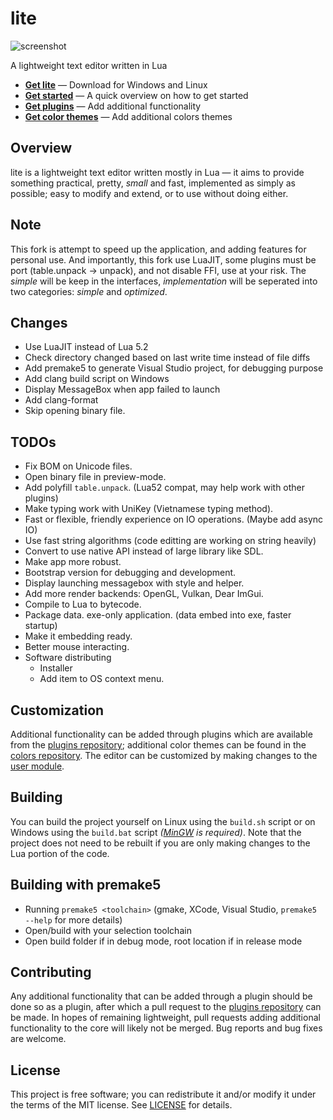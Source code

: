 # lite
![screenshot](https://user-images.githubusercontent.com/3920290/81471642-6c165880-91ea-11ea-8cd1-fae7ae8f0bc4.png)

A lightweight text editor written in Lua

* **[Get lite](https://github.com/rxi/lite/releases/latest)** — Download
  for Windows and Linux
* **[Get started](doc/usage.md)** — A quick overview on how to get started
* **[Get plugins](https://github.com/rxi/lite-plugins)** — Add additional
  functionality
* **[Get color themes](https://github.com/rxi/lite-colors)** — Add additional colors
  themes

## Overview
lite is a lightweight text editor written mostly in Lua — it aims to provide
something practical, pretty, *small* and fast, implemented as simply as
possible; easy to modify and extend, or to use without doing either.

## Note
This fork is attempt to speed up the application, and adding features for personal use.
And importantly, this fork use LuaJIT, some plugins must be port (table.unpack -> unpack), and not disable FFI, use at your risk.
The *simple* will be keep in the interfaces, *implementation* will be seperated into two categories: *simple* and *optimized*.

## Changes
- Use LuaJIT instead of Lua 5.2
- Check directory changed based on last write time instead of file diffs
- Add premake5 to generate Visual Studio project, for debugging purpose
- Add clang build script on Windows
- Display MessageBox when app failed to launch
- Add clang-format
- Skip opening binary file.

## TODOs
- Fix BOM on Unicode files.
- Open binary file in preview-mode.
- Add polyfill `table.unpack`. (Lua52 compat, may help work with other plugins)
- Make typing work with UniKey (Vietnamese typing method).
- Fast or flexible, friendly experience on IO operations. (Maybe add async IO)
- Use fast string algorithms (code editting are working on string heavily)
- Convert to use native API instead of large library like SDL.
- Make app more robust.
- Bootstrap version for debugging and development.
- Display launching messagebox with style and helper.
- Add more render backends: OpenGL, Vulkan, Dear ImGui.
- Compile to Lua to bytecode.
- Package data. exe-only application. (data embed into exe, faster startup)
- Make it embedding ready.
- Better mouse interacting.
- Software distributing
    - Installer
    - Add item to OS context menu.

## Customization
Additional functionality can be added through plugins which are available from
the [plugins repository](https://github.com/rxi/lite-plugins); additional color
themes can be found in the [colors repository](https://github.com/rxi/lite-colors).
The editor can be customized by making changes to the
[user module](data/user/init.lua).

## Building
You can build the project yourself on Linux using the `build.sh` script
or on Windows using the `build.bat` script *([MinGW](https://nuwen.net/mingw.html) is required)*.
Note that the project does not need to be rebuilt if you are only making changes
to the Lua portion of the code.

## Building with premake5
- Running `premake5 <toolchain>` (gmake, XCode, Visual Studio, `premake5 --help` for more details)
- Open/build with your selection toolchain
- Open build folder if in debug mode, root location if in release mode

## Contributing
Any additional functionality that can be added through a plugin should be done
so as a plugin, after which a pull request to the
[plugins repository](https://github.com/rxi/lite-plugins) can be made. In hopes
of remaining lightweight, pull requests adding additional functionality to the
core will likely not be merged. Bug reports and bug fixes are welcome.

## License
This project is free software; you can redistribute it and/or modify it under
the terms of the MIT license. See [LICENSE](LICENSE) for details.
